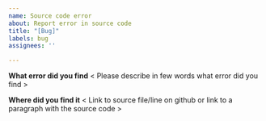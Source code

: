 ```yaml
---
name: Source code error
about: Report error in source code
title: "[Bug]"
labels: bug
assignees: ''

---
```


**What error did you find**
< Please describe in few words what error did you find >

**Where did you find it**
< Link to source file/line on github or link to a paragraph with the source code >
